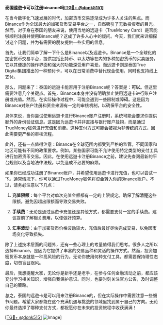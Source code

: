 **泰国遠遊卡可以注册binance吗[[TG💪+ @donk5151](https://t.me/s/donk5151)]**

在当今数字化飞速发展的时代，加密货币交易逐渐成为许多人关注的焦点。而Binance作为全球最大的加密货币交易平台之一，自然吸引了无数投资者的目光。然而，对于身在泰国的朋友来说，使用当地的远遊卡（TrueMoney Card）是否能够顺利注册并使用Binance呢？这成了许多人心中的疑问。今天，我们就来详细探讨这个问题，并为有需要的朋友提供一些实用的信息。

首先，让我们简单了解一下什么是Binance以及远遊卡。Binance是一个全球化的加密货币交易平台，提供包括比特币、以太坊等在内的多种加密货币的买卖服务。它以其便捷的操作界面和强大的功能深受用户喜爱。而远遊卡则是泰国True Digital集团推出的一种预付卡，可以在日常消费中替代现金使用，同时也支持线上支付。

那么，问题来了：泰国的远遊卡能否用于注册Binance呢？答案是：**可以**。但这里需要注意几个关键点。首先，Binance本身并没有明确禁止使用远遊卡进行账户注册或充值。然而，在实际操作过程中，可能会遇到一些限制或障碍。这是因为Binance对账户注册和资金来源有一定的审核机制，以确保平台的安全性。

具体来说，当你尝试使用远遊卡进行Binance账户注册时，系统可能会要求你提供额外的身份验证信息。这是因为远遊卡并非直接与银行账户挂钩，而是通过TrueMoney钱包进行充值和消费。这种支付方式可能会被视为非传统的方式，因此需要更严格的审核流程。

此外，还有一点值得注意：Binance在全球范围内都受到严格的监管。不同国家和地区可能有不同的政策要求。例如，某些国家可能不允许使用特定类型的支付工具进行加密货币交易。因此，在使用远遊卡注册Binance之前，建议先查阅最新的平台规则以及当地法律法规，以免造成不必要的麻烦。

如果你已经成功注册了Binance账户，并希望使用远遊卡进行充值，也可以尝试一下。通常情况下，你可以通过TrueMoney钱包将资金转入你的Binance账户。不过，请务必注意以下几点：

1. **充值限额**：每个平台对单次充值金额都有一定的上限规定。确保了解清楚这些限额，避免因超出限额而导致交易失败。
   
2. **手续费**：无论是通过远遊卡充值还是其他方式，都需要支付一定的手续费。建议提前了解相关费用，以便做好预算。

3. **汇率波动**：由于加密货币价格波动较大，充值后最好尽快完成交易，以免因市场变化导致损失。

除了上述技术层面的问题外，还有一些心理上的考量值得我们思考。很多人之所以选择Binance，是因为它提供了丰富的交易品种和灵活的操作方式。然而，投资加密货币本身就是一种高风险的行为，无论你使用何种支付工具，都需要保持理性态度，切勿盲目跟风。

最后，我想提醒大家，无论你是新手还是老手，在参与任何金融活动之前，都应该充分学习相关知识，增强自我保护意识。同时，也要时刻关注官方公告，及时调整自己的策略。

总之，泰国的远遊卡是可以用来注册Binance的，但在实际操作中需要注意一些细节问题。希望大家都能在这个充满机遇与挑战的领域里找到属于自己的方向。无论你最终选择了哪种支付方式，都祝愿你在未来的投资旅程中收获满满！

[[TG💪+ @donk5151](https://t.me/s/donk5151) ![Image](https://i.postimg.cc/rwNCRYN7/Snipaste-2025-04-30-17-27-05.png)]